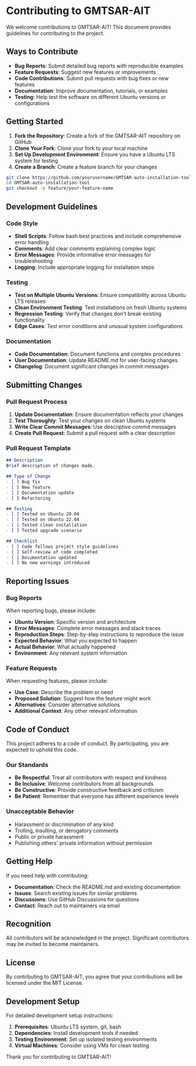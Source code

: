 # Contributing to GMTSAR-AIT

We welcome contributions to GMTSAR-AIT! This document provides guidelines for contributing to the project.

## Ways to Contribute

- **Bug Reports**: Submit detailed bug reports with reproducible examples
- **Feature Requests**: Suggest new features or improvements
- **Code Contributions**: Submit pull requests with bug fixes or new features
- **Documentation**: Improve documentation, tutorials, or examples
- **Testing**: Help test the software on different Ubuntu versions or configurations

## Getting Started

1. **Fork the Repository**: Create a fork of the GMTSAR-AIT repository on GitHub
2. **Clone Your Fork**: Clone your fork to your local machine
3. **Set Up Development Environment**: Ensure you have a Ubuntu LTS system for testing
4. **Create a Branch**: Create a feature branch for your changes

```bash
git clone https://github.com/yourusername/GMTSAR-auto-installation-tool.git
cd GMTSAR-auto-installation-tool
git checkout -b feature/your-feature-name
```

## Development Guidelines

### Code Style

- **Shell Scripts**: Follow bash best practices and include comprehensive error handling
- **Comments**: Add clear comments explaining complex logic
- **Error Messages**: Provide informative error messages for troubleshooting
- **Logging**: Include appropriate logging for installation steps

### Testing

- **Test on Multiple Ubuntu Versions**: Ensure compatibility across Ubuntu LTS releases
- **Clean Environment Testing**: Test installations on fresh Ubuntu systems
- **Regression Testing**: Verify that changes don't break existing functionality
- **Edge Cases**: Test error conditions and unusual system configurations

### Documentation

- **Code Documentation**: Document functions and complex procedures
- **User Documentation**: Update README.md for user-facing changes
- **Changelog**: Document significant changes in commit messages

## Submitting Changes

### Pull Request Process

1. **Update Documentation**: Ensure documentation reflects your changes
2. **Test Thoroughly**: Test your changes on clean Ubuntu systems
3. **Write Clear Commit Messages**: Use descriptive commit messages
4. **Create Pull Request**: Submit a pull request with a clear description

### Pull Request Template

```markdown
## Description
Brief description of changes made.

## Type of Change
- [ ] Bug fix
- [ ] New feature
- [ ] Documentation update
- [ ] Refactoring

## Testing
- [ ] Tested on Ubuntu 20.04
- [ ] Tested on Ubuntu 22.04
- [ ] Tested clean installation
- [ ] Tested upgrade scenario

## Checklist
- [ ] Code follows project style guidelines
- [ ] Self-review of code completed
- [ ] Documentation updated
- [ ] No new warnings introduced
```

## Reporting Issues

### Bug Reports

When reporting bugs, please include:

- **Ubuntu Version**: Specific version and architecture
- **Error Messages**: Complete error messages and stack traces
- **Reproduction Steps**: Step-by-step instructions to reproduce the issue
- **Expected Behavior**: What you expected to happen
- **Actual Behavior**: What actually happened
- **Environment**: Any relevant system information

### Feature Requests

When requesting features, please include:

- **Use Case**: Describe the problem or need
- **Proposed Solution**: Suggest how the feature might work
- **Alternatives**: Consider alternative solutions
- **Additional Context**: Any other relevant information

## Code of Conduct

This project adheres to a code of conduct. By participating, you are expected to uphold this code.

### Our Standards

- **Be Respectful**: Treat all contributors with respect and kindness
- **Be Inclusive**: Welcome contributors from all backgrounds
- **Be Constructive**: Provide constructive feedback and criticism
- **Be Patient**: Remember that everyone has different experience levels

### Unacceptable Behavior

- Harassment or discrimination of any kind
- Trolling, insulting, or derogatory comments
- Public or private harassment
- Publishing others' private information without permission

## Getting Help

If you need help with contributing:

- **Documentation**: Check the README.md and existing documentation
- **Issues**: Search existing issues for similar problems
- **Discussions**: Use GitHub Discussions for questions
- **Contact**: Reach out to maintainers via email

## Recognition

All contributors will be acknowledged in the project. Significant contributors may be invited to become maintainers.

## License

By contributing to GMTSAR-AIT, you agree that your contributions will be licensed under the MIT License.

## Development Setup

For detailed development setup instructions:

1. **Prerequisites**: Ubuntu LTS system, git, bash
2. **Dependencies**: Install development tools if needed
3. **Testing Environment**: Set up isolated testing environments
4. **Virtual Machines**: Consider using VMs for clean testing

Thank you for contributing to GMTSAR-AIT!

